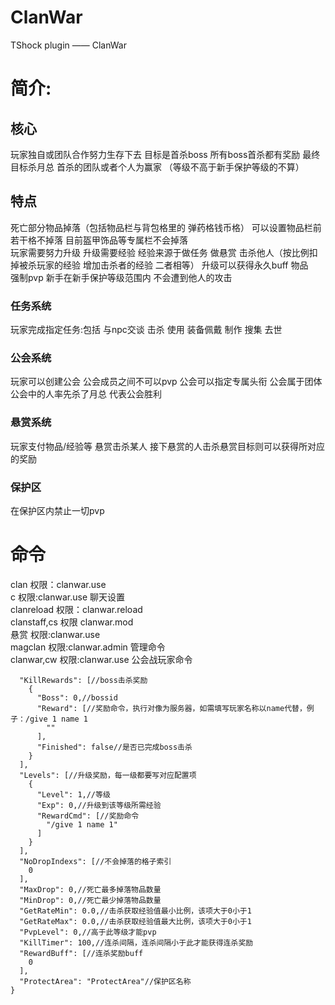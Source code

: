 # ClanWar
TShock plugin —— ClanWar
# 简介:
## 核心
玩家独自或团队合作努力生存下去 目标是首杀boss 所有boss首杀都有奖励 最终目标杀月总 首杀的团队或者个人为赢家 （等级不高于新手保护等级的不算）<br>
## 特点
死亡部分物品掉落（包括物品栏与背包格里的 弹药格钱币格） 可以设置物品栏前若干格不掉落 目前盔甲饰品等专属栏不会掉落<br>
玩家需要努力升级 升级需要经验 经验来源于做任务 做悬赏 击杀他人（按比例扣掉被杀玩家的经验 增加击杀者的经验 二者相等）  升级可以获得永久buff 物品<br>
强制pvp 新手在新手保护等级范围内 不会遭到他人的攻击 <br>

### 任务系统 
玩家完成指定任务:包括 与npc交谈 击杀 使用 装备佩戴 制作 搜集 去世
### 公会系统 
玩家可以创建公会 公会成员之间不可以pvp 公会可以指定专属头衔 公会属于团体 公会中的人率先杀了月总 代表公会胜利
### 悬赏系统 
玩家支付物品/经验等 悬赏击杀某人 接下悬赏的人击杀悬赏目标则可以获得所对应的奖励
### 保护区 
在保护区内禁止一切pvp

# 命令
clan 权限：clanwar.use <br>
c 权限:clanwar.use 聊天设置 <br>
clanreload 权限：clanwar.reload <br>
clanstaff,cs 权限 clanwar.mod <br>
悬赏 权限:clanwar.use <br>
magclan 权限:clanwar.admin 管理命令 <br>
clanwar,cw 权限:clanwar.use 公会战玩家命令 <br>

```{
  "KillRewards": [//boss击杀奖励
    {
      "Boss": 0,//bossid
      "Reward": [//奖励命令，执行对像为服务器，如需填写玩家名称以name代替，例子：/give 1 name 1
        ""
      ],
      "Finished": false//是否已完成boss击杀
    }
  ],
  "Levels": [//升级奖励，每一级都要写对应配置项
    {
      "Level": 1,//等级
      "Exp": 0,//升级到该等级所需经验
      "RewardCmd": [//奖励命令
        "/give 1 name 1"
      ]
    }
  ],
  "NoDropIndexs": [//不会掉落的格子索引
    0
  ],
  "MaxDrop": 0,//死亡最多掉落物品数量
  "MinDrop": 0,//死亡最少掉落物品数量
  "GetRateMin": 0.0,//击杀获取经验值最小比例，该项大于0小于1
  "GetRateMax": 0.0,//击杀获取经验值最大比例，该项大于0小于1
  "PvpLevel": 0,//高于此等级才能pvp
  "KillTimer": 100,//连杀间隔，连杀间隔小于此才能获得连杀奖励
  "RewardBuff": [//连杀奖励buff
    0
  ],
  "ProtectArea": "ProtectArea"//保护区名称
}
```
